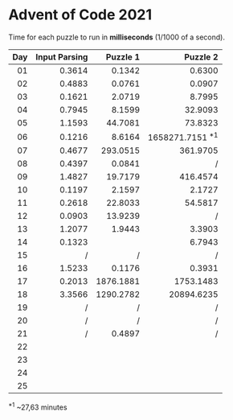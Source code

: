 # Advent of Code 2021
Time for each puzzle to run in **milliseconds** (1/1000 of a second).

|Day|Input Parsing|Puzzle 1|Puzzle 2|
|--:|--:|--:|--:|
|01|0.3614|0.1342|0.6300|
|02|0.4883|0.0761|0.0907|
|03|0.1621|2.0719|8.7995|
|04|0.7945|8.1599|32.9093|
|05|1.1593|44.7081|73.8323|
|06|0.1216|8.6164|1658271.7151 <sup>*1</sup>|
|07|0.4677|293.0515|361.9705|
|08|0.4397|0.0841|/|
|09|1.4827|19.7179|416.4574|
|10|0.1197|2.1597|2.1727|
|11|0.2618|22.8033|54.5817|
|12|0.0903|13.9239|/|
|13|1.2077|1.9443|3.3903|
|14|0.1323||6.7943|
|15|/|/|/|
|16|1.5233|0.1176|0.3931|
|17|0.2013|1876.1881|1753.1483|
|18|3.3566|1290.2782|20894.6235|
|19|/|/|/|
|20|/|/|/|
|21|/|0.4897|/|
|22| | | |
|23| | | |
|24| | | |
|25| | | |

<sup>*1</sup> ~27,63 minutes
